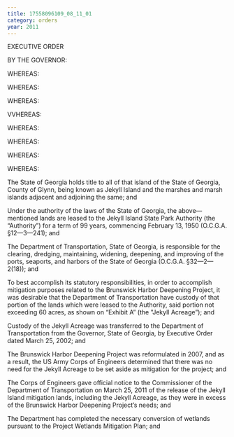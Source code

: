 ```yaml
---
title: 17558096109_08_11_01
category: orders
year: 2011
---
```

 

EXECUTIVE ORDER

BY THE GOVERNOR:

WHEREAS:

WHEREAS:

WHEREAS:

VVHEREAS:

WHEREAS:

WHEREAS:

WHEREAS:

WHEREAS:

The State of Georgia holds title to all of that island of the State of Georgia,
County of Glynn, being known as Jekyll Island and the marshes and marsh
islands adjacent and adjoining the same; and

Under the authority of the laws of the State of Georgia, the above—mentioned
lands are leased to the Jekyll Island State Park Authority (the “Authority”) for
a term of 99 years, commencing February 13, 1950 (O.C.G.A. §12—3—241); and

The Department of Transportation, State of Georgia, is responsible for the
clearing, dredging, maintaining, widening, deepening, and improving of the
ports, seaports, and harbors of the State of Georgia (O.C.G.A. §32—2—2(18));
and

To best accomplish its statutory responsibilities, in order to accomplish
mitigation purposes related to the Brunswick Harbor Deepening Project, it
was desirable that the Department of Transportation have custody of that
portion of the lands which were leased to the Authority, said portion not
exceeding 60 acres, as shown on “Exhibit A” (the "Jekyll Acreage”); and

Custody of the Jekyll Acreage was transferred to the Department of
Transportation from the Governor, State of Georgia, by Executive Order
dated March 25, 2002; and

The Brunswick Harbor Deepening Project was reformulated in 2007, and as a
result, the US Army Corps of Engineers determined that there was no need
for the Jekyll Acreage to be set aside as mitigation for the project; and

The Corps of Engineers gave official notice to the Commissioner of the
Department of Transportation on March 25, 2011 of the release of the Jekyll
Island mitigation lands, including the Jekyll Acreage, as they were in excess
of the Brunswick Harbor Deepening Project’s needs; and

The Department has completed the necessary conversion of wetlands
pursuant to the Project Wetlands Mitigation Plan; and

